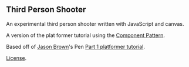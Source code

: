 Third Person Shooter
--------------------
An experimental third person shooter written with JavaScript and canvas.

A version of the plat former tutorial using the [Component Pattern](http://gameprogrammingpatterns.com/component.html").

Based off of [Jason Brown](https://codepen.io/loktar00/)'s Pen [Part 1 platformer tutorial](https://codepen.io/loktar00/pen/jHwBL).

[License](http://codepen.io/nicolasmccurdy/pen/vhGKr/license).
